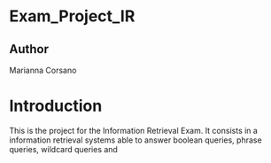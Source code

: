 # Exam_Project_IR

## Author 
Marianna Corsano

Introduction
=============
This is the project for the Information Retrieval Exam.
It consists in a information retrieval systems able to answer boolean queries, phrase queries, wildcard queries and  
